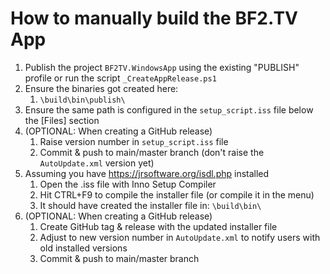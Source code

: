 # How to manually build the BF2.TV App

1. Publish the project `BF2TV.WindowsApp` using the existing "PUBLISH" profile or run the script `_CreateAppRelease.ps1`
2. Ensure the binaries got created here:
   1. `\build\bin\publish\`
3. Ensure the same path is configured in the `setup_script.iss` file below the [Files] section
4. (OPTIONAL: When creating a GitHub release)
   1. Raise version number in `setup_script.iss` file
   2. Commit & push to main/master branch (don't raise the `AutoUpdate.xml` version yet)
5. Assuming you have https://jrsoftware.org/isdl.php installed
   1. Open the .iss file with Inno Setup Compiler
   2. Hit CTRL+F9 to compile the installer file (or compile it in the menu)
   3. It should have created the installer file in: `\build\bin\`
6. (OPTIONAL: When creating a GitHub release)
   1. Create GitHub tag & release with the updated installer file
   2. Adjust to new version number in `AutoUpdate.xml` to notify users with old installed versions
   3. Commit & push to main/master branch